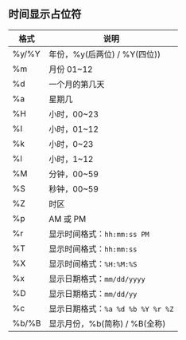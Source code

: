 ## 时间显示占位符

格式|说明
-|-
%y/%Y|年份，%y(后两位) / %Y(四位))
%m|月份 01~12
%d|一个月的第几天
%a|星期几
%H|小时，00~23
%I|小时，01~12
%k|小时，0~23
%l|小时，1~12
%M|分钟，00~59
%S|秒钟，00~59
%Z|时区
%p|AM 或 PM
%r|显示时间格式：`hh:mm:ss PM`
%T|显示时间格式：`hh:mm:ss`
%X|显示时间格式：`%H:%M:%S`
%x|显示日期格式：`mm/dd/yyyy`
%D|显示日期格式：`mm/dd/yy`
%c|显示日期格式：`%a %d %b %Y %r %Z`
%b/%B|显示月份，%b(简称) / %B(全称)
